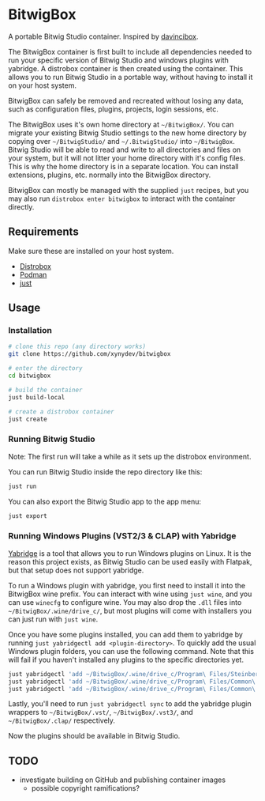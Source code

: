 # BitwigBox

A portable Bitwig Studio container. Inspired by [davincibox](https://github.com/zelikos/davincibox).

The BitwigBox container is first built to include all dependencies needed to run your specific version of Bitwig Studio and windows plugins with yabridge. A distrobox container is then created using the container. This allows you to run Bitwig Studio in a portable way, without having to install it on your host system.

BitwigBox can safely be removed and recreated without losing any data, such as configuration files, plugins, projects, login sessions, etc.

The BitwigBox uses it's own home directory at `~/BitwigBox/`. You can migrate your existing Bitwig Studio settings to the new home directory by copying over `~/BitwigStudio/` and `~/.BitwigStudio/` into `~/BitwigBox`. Bitwig Studio will be able to read and write to all directories and files on your system, but it will not litter your home directory with it's config files. This is why the home directory is in a separate location. You can install extensions, plugins, etc. normally into the BitwigBox directory.

BitwigBox can mostly be managed with the supplied `just` recipes, but you may also run `distrobox enter bitwigbox` to interact with the container directly.

## Requirements

Make sure these are installed on your host system.

-   [Distrobox](https://distrobox.it/)
-   [Podman](https://podman.io/)
-   [just](https://just.systems/)

## Usage

### Installation

```bash
# clone this repo (any directory works)
git clone https://github.com/xynydev/bitwigbox

# enter the directory
cd bitwigbox

# build the container
just build-local

# create a distrobox container
just create
```

### Running Bitwig Studio

Note: The first run will take a while as it sets up the distrobox environment.

You can run Bitwig Studio inside the repo directory like this:

```bash
just run
```

You can also export the Bitwig Studio app to the app menu:

```bash
just export
```

### Running Windows Plugins (VST2/3 & CLAP) with Yabridge

[Yabridge](https://github.com/robbert-vdh/yabridge) is a tool that allows you to run Windows plugins on Linux. It is the reason this project exists, as Bitwig Studio can be used easily with Flatpak, but that setup does not support yabridge.

To run a Windows plugin with yabridge, you first need to install it into the BitwigBox wine prefix. You can interact with wine using `just wine`, and you can use `winecfg` to configure wine. You may also drop the `.dll` files into `~/BitwigBox/.wine/drive_c/`, but most plugins will come with installers you can just run with `just wine`.

Once you have some plugins installed, you can add them to yabridge by running `just yabridgectl add <plugin-directory>`. To quickly add the usual Windows plugin folders, you can use the following command. Note that this will fail if you haven't installed any plugins to the specific directories yet.

```bash
just yabridgectl 'add ~/BitwigBox/.wine/drive_c/Program\ Files/Steinberg/VstPlugins' # vst2
just yabridgectl 'add ~/BitwigBox/.wine/drive_c/Program\ Files/Common\ Files/VST3' # vst3
just yabridgectl 'add ~/BitwigBox/.wine/drive_c/Program\ Files/Common\ Files/CLAP' # clap
```

Lastly, you'll need to run `just yabridgectl sync` to add the yabridge plugin wrappers to `~/BitwigBox/.vst/`, `~/BitwigBox/.vst3/`, and `~/BitwigBox/.clap/` respectively.

Now the plugins should be available in Bitwig Studio.

## TODO

-   investigate building on GitHub and publishing container images
    -   possible copyright ramifications?
